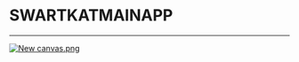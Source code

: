 # SWARTKATMAINAPP
---
[![New canvas.png](https://s14.postimg.org/hax5q7ds1/New_canvas.png)](https://postimg.org/image/lwt9yjzb1/)
